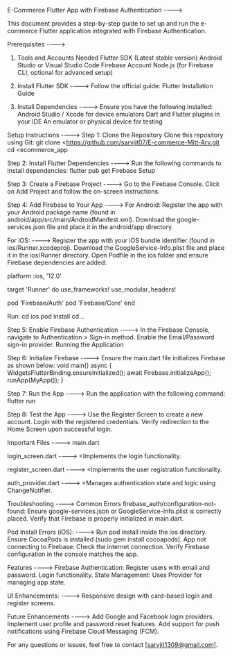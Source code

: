 E-Commerce Flutter App with Firebase Authentication ---->

This document provides a step-by-step guide to set up and run the e-commerce Flutter application integrated with Firebase Authentication.

Prerequisites ---->

1. Tools and Accounts Needed
Flutter SDK (Latest stable version)
Android Studio or Visual Studio Code
Firebase Account
Node.js (for Firebase CLI, optional for advanced setup)


2. Install Flutter SDK ---->
Follow the official guide: Flutter Installation Guide


3. Install Dependencies ---->
Ensure you have the following installed:
Android Studio / Xcode for device emulators
Dart and Flutter plugins in your IDE
An emulator or physical device for testing


Setup Instructions ---->
Step 1: Clone the Repository
Clone this repository using Git:
git clone <https://github.com/sarvjit07/E-commerce-Mitt-Arv.git
cd <ecommerce_app


Step 2: Install Flutter Dependencies ---->
Run the following commands to install dependencies:
flutter pub get
Firebase Setup


Step 3: Create a Firebase Project ---->
Go to the Firebase Console.
Click on Add Project and follow the on-screen instructions.


Step 4: Add Firebase to Your App ---->
For Android:
Register the app with your Android package name (found in android/app/src/main/AndroidManifest.xml).
Download the google-services.json file and place it in the android/app directory.


For iOS: ---->
Register the app with your iOS bundle identifier (found in ios/Runner.xcodeproj).
Download the GoogleService-Info.plist file and place it in the ios/Runner directory.
Open Podfile in the ios folder and ensure Firebase dependencies are added:


platform :ios, '12.0'

target 'Runner' do
  use_frameworks!
  use_modular_headers!

  pod 'Firebase/Auth'
  pod 'Firebase/Core'
end


Run:
cd ios
pod install
cd ..



Step 5: Enable Firebase Authentication  ---->
In the Firebase Console, navigate to Authentication > Sign-in method.
Enable the Email/Password sign-in provider.
Running the Application



Step 6: Initialize Firebase ---->
Ensure the main.dart file initializes Firebase as shown below:
void main() async {
  WidgetsFlutterBinding.ensureInitialized();
  await Firebase.initializeApp();
  runApp(MyApp());
}



Step 7: Run the App ---->
Run the application with the following command:
flutter run



Step 8: Test the App ---->
Use the Register Screen to create a new account.
Login with the registered credentials.
Verify redirection to the Home Screen upon successful login.



Important Files ---->
main.dart 
<Handles the app initialization and Firebase configuration.>

login_screen.dart ---->
<Implements the login functionality.

register_screen.dart ---->
<Implements the user registration functionality.

auth_provider.dart ---->
<Manages authentication state and logic using ChangeNotifier.



Troubleshooting ---->
Common Errors
firebase_auth/configuration-not-found:
Ensure google-services.json or GoogleService-Info.plist is correctly placed.
Verify that Firebase is properly initialized in main.dart.


Pod Install Errors (iOS): ---->
Run pod install inside the ios directory.
Ensure CocoaPods is installed (sudo gem install cocoapods).
App not connecting to Firebase:
Check the internet connection.
Verify Firebase configuration in the console matches the app.



Features ---->
Firebase Authentication:
Register users with email and password.
Login functionality.
State Management:
Uses Provider for managing app state.



UI Enhancements: ---->
Responsive design with card-based login and register screens.



Future Enhancements ---->
Add Google and Facebook login providers.
Implement user profile and password reset features.
Add support for push notifications using Firebase Cloud Messaging (FCM).



For any questions or issues, feel free to contact [sarvjit1309@gmail.com].

